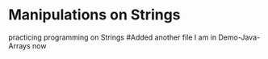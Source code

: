 # Manipulations on Strings
practicing programming on Strings 
#Added another file 
I am in Demo-Java-Arrays now